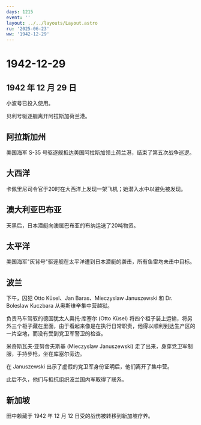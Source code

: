 ```yaml
---
days: 1215
event: ''
layout: ../../layouts/Layout.astro
ru: '2025-06-23'
ww: '1942-12-29'
---
```


# 1942-12-29

## 1942 年 12 月 29 日

小波号已投入使用。

贝利号驱逐舰离开阿拉斯加荷兰港。

## 阿拉斯加州

美国海军 S-35 号驱逐舰抵达美国阿拉斯加领土荷兰港，结束了第五次战争巡逻。

## 大西洋

卡佩里尼司令官于20时在大西洋上发现一架飞机；她潜入水中以避免被发现。

## 澳大利亚巴布亚

天黑后，日本潜艇向澳属巴布亚的布纳运送了20吨物资。

## 太平洋

美国海军"灰背号"驱逐舰在太平洋遭到日本潜艇的袭击，所有鱼雷均未击中目标。

## 波兰

下午，囚犯 Otto Küsel、Jan Baras、Mieczyslaw Januszewski 和 Dr. Boleslaw
Kuczbara 从奥斯维辛集中营越狱。

负责马车驾驭的德国犹太人奥托·库塞尔 (Otto Küsel)
将四个柜子装上运输，将另外三个柜子藏在里面，由于看起来像是在执行日常职责，他得以顺利到达生产区的一片空地，而没有受到党卫军警卫的检查。

米奇斯瓦夫·亚努舍夫斯基 (Mieczyslaw Januszewski)
走了出来，身穿党卫军制服，手持步枪，坐在库塞尔旁边。

在 Januszewski 出示了虚假的党卫军身份证明后，他们离开了集中营。

此后不久，他们与抵抗组织波兰国内军取得了联系。

## 新加坡

田中赖藏于 1942 年 12 月 12 日受的战伤被转移到新加坡疗养。